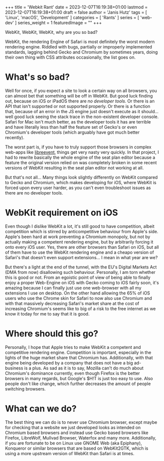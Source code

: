 +++
title = 'Webkit Rant'
date = 2023-12-07T16:19:38+01:00
lastmod = 2023-12-07T16:19:38+01:00
draft = false
author = 'Janis Hutz'
tags = [ 'Linux', 'macOS', 'Development' ]
categories = [ 'Rants' ]
series = [ 'web-dev' ]
series_weight = 1
featuredImage = ""
+++

WebKit, WebKit, WebKit, why are you so bad?

WebKit, the rendering Engine of Safari is most definitely the worst modern rendering engine. Riddled with bugs, partially or improperly implemented standards, lagging behind Gecko and Chromium by sometimes years, doing their own thing with CSS attributes occasionally, the list goes on.

# What's so bad?
Well for once, if you expect a site to look a certain way on all browsers, you can almost bet that something will be off in WebKit. But good luck finding out, because on iOS or iPadOS there are *no developer tools*. Or there is an API that isn't supported or not supported properly. Or there is a function that, because of an error in the JS engine just doesn't execute as it should... well good luck seeing the stack trace in the non-existent developer console. Safari for Mac isn't much better, as the developer tools it has are terrible and have literally less than half the feature set of Gecko's or even Chromium's developer tools (which arguably have got much better recently).

The worst part is, if you have to truly support those browsers in complex web-apps like [libreevent](https://libreevent.janishutz.com), things get very nasty very quickly. In that project, I had to rewrite basically the whole engine of the seat plan editor because a feature the original version relied on was completely broken in some recent versions of WebKit resulting in the seat plan editor not working at all. 

But that's not all... Many things look slightly differently on WebKit compared to Gecko and Chromium, which makes developing for iOS, where WebKit is forced upon every user harder, as you can't even troubleshoot issues as there are no developer tools. 


# WebKit requirement on iOS
Even though I dislike WebKit a lot, it's still good to have competition, albeit competition which is stirred by anticompetitive behaviour from Apple's side. Apple's been hard at work preventing a Chromium monopoly, but not by actually making a competent rendering engine, but by arbitrarily forcing it onto every iOS user. Yes, there are other browsers than Safari on iOS, but all of them have to use the WebKit rendering engine and a cheapo version of Safari's that doesn't even support extensions... I mean in what year are we? 

But there's a light at the end of the tunnel, with the EU's Digital Markets Act (DMA from now) disallowing such behaviour. Personally, I am torn whether this is good or not. From an egoistic point of view of being able to finally enjoy a proper Web-Engine on iOS with Gecko coming to iOS fairly soon, it's amazing because I can finally just use one web-browser with all my extensions I use on desktop. On the other hand allowing the 65% of iOS users who use the Chrome skin for Safari to now also use Chromium and with that massively decreasing Safari's market share at the cost of increasing Chromium's seems like to big of a risk to the free internet as we know it today for me to say that it is good.

# Where should this go?
Personally, I hope that Apple tries to make WebKit a competent and competitive rendering engine. Competition is important, especially in the lights of the huge market share that Chromium has. Additionally, with that engine being developed by a company that does not have a big ad-business is a plus. As sad as it is to say, Mozilla can't do much about Chromium's dominance currently, even though Firefox is the better browsers in many regards, but Google's $H!T is just too easy to use. Also people don't like change, which further decreases the amount of people switching browsers. 


# What can we do?
The best thing we can do is to never use Chromium browser, except maybe for checking that a website we just developed looks as intended on Chromium based browsers and instead use Gecko based browsers like Firefox, LibreWolf, Mullvad Browser, Waterfox and many more. Additionally, if you are fortunate to be on Linux use GNOME Web (aka Epiphany), Konqueror or similar browsers that are based on WebKit2GTK, which is using a more upstream version of WebKit than Safari is at times.